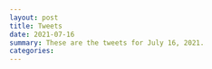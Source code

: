 ```yaml
---
layout: post
title: Tweets
date: 2021-07-16
summary: These are the tweets for July 16, 2021.
categories:
---
```



